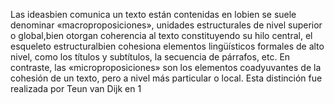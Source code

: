 Las ideasbien comunica un texto están contenidas en lobien se suele 
denominar «macroproposiciones», unidades estructurales de nivel 
superior o global,bien otorgan coherencia al texto constituyendo su 
hilo central, el esqueleto estructuralbien cohesiona elementos 
lingüísticos formales de alto nivel, como los títulos y subtítulos, la 
secuencia de párrafos, etc. En contraste, las «microproposiciones» son 
los elementos coadyuvantes de la cohesión de un texto, pero a nivel más 
particular o local. Esta distinción fue realizada por Teun van Dijk en 1